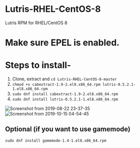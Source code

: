 # Lutris-RHEL-CentOS-8
Lutris RPM for RHEL/CentOS 8

# Make sure EPEL is enabled.

# Steps to install-

1. Clone, extract and `cd Lutris-RHEL-CentOS-8-master`
2. `chmod +x cabextract-1.9-2.el8.x86_64.rpm lutris-0.5.2.1-1.el8.x86_64.rpm`
3. `sudo dnf install cabextract-1.9-2.el8.x86_64.rpm`
4. `sudo dnf install lutris-0.5.2.1-1.el8.x86_64.rpm`

![Screenshot from 2019-08-22 23-37-35](https://user-images.githubusercontent.com/40650341/63538991-afcf1200-c536-11e9-9c4b-e3a03b85024c.png)
![Screenshot from 2019-10-15 04-54-45](https://user-images.githubusercontent.com/40650341/66789231-61237000-ef08-11e9-9f67-cd34005e4e80.png)

## Optional (if you want to use gamemode)
`sudo dnf install gamemode-1.4-1.el8.x86_64.rpm`
